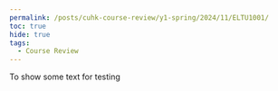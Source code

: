 ```yaml
---
permalink: /posts/cuhk-course-review/y1-spring/2024/11/ELTU1001/
toc: true
hide: true
tags:
  - Course Review
---
```



To show some text for testing
